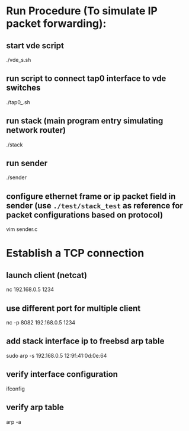 # Run Procedure (To simulate IP packet forwarding):
## start vde script
./vde_s.sh

## run script to connect tap0 interface  to vde switches
./tap0_.sh

## run stack (main program entry simulating network router)
./stack

## run sender
./sender

## configure ethernet frame or ip packet field in sender (use `./test/stack_test` as reference for packet configurations based on protocol)
vim sender.c 

# Establish a TCP connection
## launch client (netcat)
nc 192.168.0.5 1234

## use different port for multiple client
nc -p 8082 192.168.0.5 1234

## add stack interface ip to freebsd arp table
sudo arp -s 192.168.0.5 12:9f:41:0d:0e:64

## verify interface configuration
ifconfig

## verify arp table
arp -a

